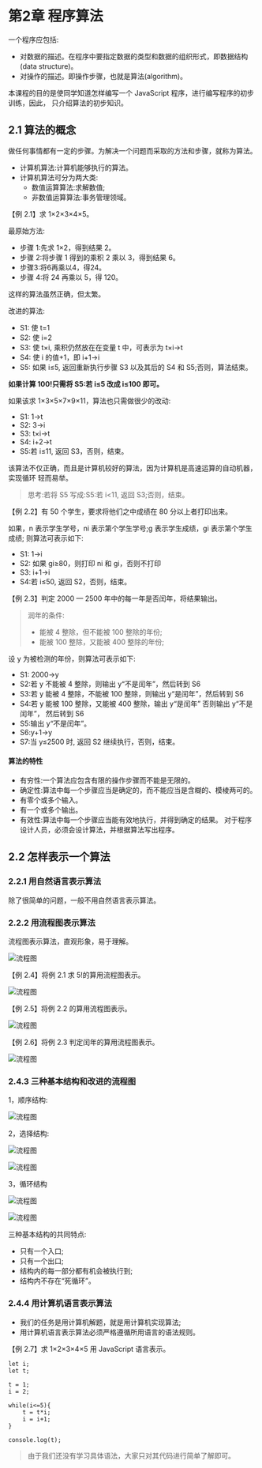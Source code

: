 # 第2章 程序算法

一个程序应包括:

* 对数据的描述。在程序中要指定数据的类型和数据的组织形式，即数据结构(data structure)。
* 对操作的描述。即操作步骤，也就是算法(algorithm)。

本课程的目的是使同学知道怎样编写一个 JavaScript 程序，进行编写程序的初步训练，因此， 只介绍算法的初步知识。

## 2.1 算法的概念
做任何事情都有一定的步骤。为解决一个问题而采取的方法和步骤，就称为算法。

* 计算机算法:计算机能够执行的算法。
* 计算机算法可分为两大类:
	* 数值运算算法:求解数值;
	* 非数值运算算法:事务管理领域。


【例 2.1】求 1×2×3×4×5。

最原始方法:

* 步骤 1:先求 1×2，得到结果 2。
* 步骤 2:将步骤 1 得到的乘积 2 乘以 3，得到结果 6。 
* 步骤3:将6再乘以4，得24。
* 步骤 4:将 24 再乘以 5，得 120。
这样的算法虽然正确，但太繁。

改进的算法:

* S1: 使 t=1
* S2: 使 i=2
* S3: 使 t×i, 乘积仍然放在在变量 t 中，可表示为 t×i→t
* S4: 使 i 的值+1，即 i+1→i
* S5: 如果 i≤5, 返回重新执行步骤 S3 以及其后的 S4 和 S5;否则，算法结束。

**如果计算 100!只需将 S5:若 i≤5 改成 i≤100 即可。**

如果该求 1×3×5×7×9×11，算法也只需做很少的改动:

* S1: 1→t
* S2: 3→i
* S3: t×i→t
* S4: i+2→t
* S5:若 i≤11, 返回 S3，否则，结束。

该算法不仅正确，而且是计算机较好的算法，因为计算机是高速运算的自动机器，实现循环 轻而易举。

>思考:若将 S5 写成:S5:若 i<11, 返回 S3;否则，结束。

【例 2.2】有 50 个学生，要求将他们之中成绩在 80 分以上者打印出来。

如果，n 表示学生学号，ni 表示第个学生学号;g 表示学生成绩，gi 表示第个学生成绩; 则算法可表示如下:

* S1: 1→i* S2: 如果 gi≥80，则打印 ni 和 gi，否则不打印
* S3: i+1→i* S4:若 i≤50, 返回 S2，否则，结束。

【例 2.3】判定 2000 — 2500 年中的每一年是否闰年，将结果输出。

>润年的条件:
>
>*  能被 4 整除，但不能被 100 整除的年份;
>* 能被 100 整除，又能被 400 整除的年份;

设 y 为被检测的年份，则算法可表示如下:

* S1: 2000→y* S2:若 y 不能被 4 整除，则输出 y“不是闰年”，然后转到 S6* S3:若 y 能被 4 整除，不能被 100 整除，则输出 y“是闰年”，然后转到 S6* S4:若 y 能被 100 整除，又能被 400 整除，输出 y“是闰年” 否则输出 y“不是闰年”， 然后转到 S6* S5:输出 y“不是闰年”。* S6:y+1→y
* S7:当 y≤2500 时, 返回 S2 继续执行，否则，结束。

#### 算法的特性

* 有穷性:一个算法应包含有限的操作步骤而不能是无限的。
* 确定性:算法中每一个步骤应当是确定的，而不能应当是含糊的、模棱两可的。
* 有零个或多个输入。
* 有一个或多个输出。
* 有效性:算法中每一个步骤应当能有效地执行，并得到确定的结果。 对于程序设计人员，必须会设计算法，并根据算法写出程序。

## 2.2 怎样表示一个算法

### 2.2.1 用自然语言表示算法
除了很简单的问题，一般不用自然语言表示算法。

### 2.2.2 用流程图表示算法

流程图表示算法，直观形象，易于理解。

![流程图](./images/70.png)

【例 2.4】将例 2.1 求 5!的算用流程图表示。

![流程图](./images/71.png)

【例 2.5】将例 2.2 的算用流程图表示。

![流程图](./images/72.png)

【例 2.6】将例 2.3 判定闰年的算用流程图表示。

![流程图](./images/73.png)

### 2.4.3 三种基本结构和改进的流程图

1，顺序结构:

![流程图](./images/74.png)


2，选择结构:

![流程图](./images/75.png)

![流程图](./images/76.png)

3，循环结构

![流程图](./images/77.png)

![流程图](./images/78.png)

三种基本结构的共同特点:

* 只有一个入口;
* 只有一个出口;
* 结构内的每一部分都有机会被执行到;
* 结构内不存在“死循环”。

### 2.4.4 用计算机语言表示算法

* 我们的任务是用计算机解题，就是用计算机实现算法;
* 用计算机语言表示算法必须严格遵循所用语言的语法规则。

【例 2.7】求 1×2×3×4×5 用 JavaScript 语言表示。

```
let i;
let t;

t = 1;
i = 2;

while(i<=5){
	t = t*i;
	i = i+1;
}

console.log(t);
```
>由于我们还没有学习具体语法，大家只对其代码进行简单了解即可。

